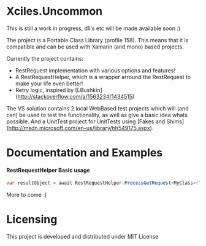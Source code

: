 Xciles.Uncommon
===============
This is still a work in progress, dll's etc will be made available soon :)

The project is a Portable Class Library (profile 158). This means that it is compatible and can be used with Xamarin (and mono) based projects.

Currently the project contains:
* RestRequest implementation with various options and features!
* A RestRequestHelper, which is a wrapper arround the RestRequest to make your life even better!
* Retry logic, inspired by [LBushkin] (http://stackoverflow.com/a/1563234/1434515)

The VS solution contains 2 local WebBased test projects which will (and can) be used to test the functionality, as well as give a basic idea whats possible. And a UnitTest project for UnitTests using [Fakes and Shims] (http://msdn.microsoft.com/en-us/library/hh549175.aspx).

Documentation and Examples
==========================
#### RestRequestHelper Basic usage
``` C#
var resultObject = await RestRequestHelper.ProcessGetRequest<MyClass>("http://www.example.com/api/mycall");
```

More to come :)

Licensing
=========
This project is developed and distributed under MIT License



